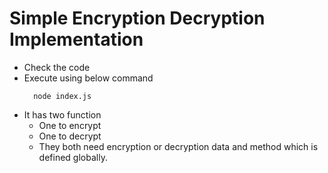 # Simple Encryption Decryption Implementation

- Check the code
- Execute using below command
  ```
    node index.js
  ```
- It has two function
    - One to encrypt
    - One to decrypt
    - They both need encryption or decryption data and method which is defined globally.


